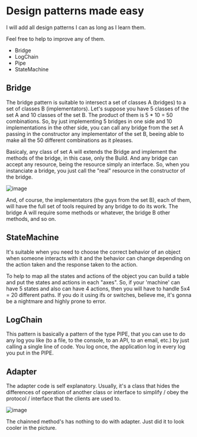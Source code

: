 # Design patterns made easy

I will add all design patterns I can as long as I learn them.

Feel free to help to improve any of them.

* Bridge
* LogChain
* Pipe
* StateMachine


## Bridge
The bridge pattern is suitable to intersect a set of classes A (bridges) to a set of classes B (implementators). Let's suppose you have 5 classes of the set A and 10 classes of the set B. The product of them is 5 * 10 = 50 combinations. So, by just implementing 5 bridges in one side and 10 implementations in the other side, you can call any bridge from the set A passing in the constructor any implementator of the set B, beeing able to make all the 50 different combinations as it pleases.

Basicaly, any class of set A will extends the Bridge and implement the methods of the bridge, in this case, only the Build. And any bridge can accept any resource, being the resource simply an interface. So, when you instanciate a bridge, you just call the "real" resource in the constructor of the bridge.

![image](https://user-images.githubusercontent.com/7969024/114333535-e77d3a00-9b1e-11eb-967a-23891cc7a683.png)

And, of course, the implementators (the guys from the set B), each of them, will have the full set of tools required by any bridge to do its work. The bridge A will require some methods or whatever, the bridge B other methods, and so on.

## StateMachine
It's suitable when you need to choose the correct behavior of an object when someone interacts with it and the behavior can change depending on the action taken and the response taken to the action.

To help to map all the states and actions of the object you can build a table and put the states and actions in each "axes". So, if your 'machine' can have 5 states and also can have 4 actions, then you will have to handle 5x4 = 20 different paths. If you do it using ifs or switches, believe me, it's gonna be a nightmare and highly prone to error.


## LogChain
This pattern is basically a pattern of the type PIPE, that you can use to do any log you like (to a file, to the console, to an API, to an email, etc.) by just calling a single line of code. You log once, the application log in every log you put in the PIPE.

## Adapter

The adapter code is self explanatory. Usually, it's a class that hides the differences of operation of another class or interface to simplify / obey the protocol / interface that the clients are used to.

![image](https://user-images.githubusercontent.com/7969024/114333380-8d7c7480-9b1e-11eb-9792-073d93b38b17.png)

The chainned method's has nothing to do with adapter. Just did it to look cooler in the picture.


